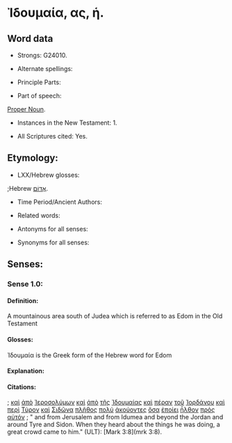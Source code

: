 # Ἰδουμαία, ας, ἡ.

<!-- Status: S3=Needs2ndReview -->
<!-- Lexica used for edits: BDAG, LN, FFM, A-S  -->

## Word data

* Strongs: G24010.

* Alternate spellings:

* Principle Parts: 

* Part of speech: 

[Proper Noun](http://ugg.readthedocs.io/en/latest/proper_noun.html).

* Instances in the New Testament: 1.

* All Scriptures cited: Yes.

## Etymology: 


* LXX/Hebrew glosses: 

;Hebrew  [אֱדוֹם](//en-uhal/H0123).

* Time Period/Ancient Authors: 


* Related words: 

* Antonyms for all senses:

* Synonyms for all senses: 


## Senses:


### Sense  1.0: 

#### Definition: 

A mountainous area south of Judea which is referred to as Edom in the Old Testament

#### Glosses: 

Ἰδουμαία is the Greek form of the Hebrew word for Edom

#### Explanation: 


#### Citations: 

; [καὶ](../G25320/01.md) [ἀπὸ](../G05750/01.md) [Ἱεροσολύμων](../G24140/01.md) [καὶ](../G25320/01.md) [ἀπὸ](../G05750/01.md) [τῆς](../G35880/01.md) [Ἰδουμαίας](../G24010/01.md) [καὶ](../G25320/01.md) [πέραν](../G40080/01.md) [τοῦ](../G35880/01.md) [Ἰορδάνου](../G24460/01.md) [καὶ](../G25320/01.md) [περὶ](../G40120/01.md) [Τύρον](../G51840/01.md) [καὶ](../G25320/01.md) [Σιδῶνα](../G46050/01.md) [πλῆθος](../G41280/01.md) [πολύ](../G41830/01.md) [ἀκούοντες](../G01910/01.md) [ὅσα](../G37450/01.md) [ἐποίει](../G41600/01.md) [ἦλθον](../G20640/01.md) [πρὸς](../G43140/01.md) [αὐτόν](../G08460/01.md)
; " and from Jerusalem and from Idumea and beyond the Jordan and around Tyre and Sidon. When they heard about the things he was doing, a great crowd came to him." (ULT): 
[Mark 3:8](mrk 3:8).
